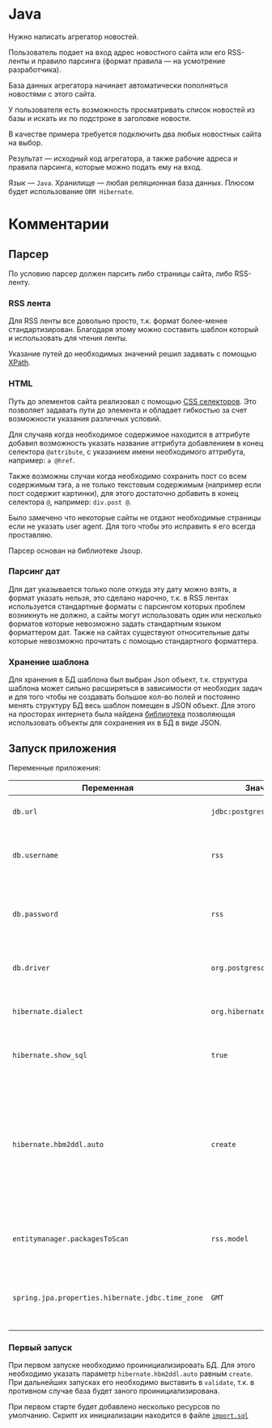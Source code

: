 # Java

Нужно написать агрегатор новостей.

Пользователь подает на вход адрес новостного сайта или его RSS-ленты и правило парсинга
(формат правила — на усмотрение разработчика).

База данных агрегатора начинает автоматически пополняться новостями с этого сайта.

У пользователя есть возможность просматривать список новостей из базы и искать их по подстроке в заголовке новости.

В качестве примера требуется подключить два любых новостных сайта на выбор.

Результат — исходный код агрегатора, а также рабочие адреса и правила парсинга, которые можно подать ему на вход.

Язык — `Java`. Хранилище — любая реляционная база данных. Плюсом будет использование `ORM Hibernate`.

# Комментарии

## Парсер

По условию парсер должен парсить либо страницы сайта, либо RSS-ленту.

### RSS лента

Для RSS ленты все довольно просто, т.к. формат более-менее стандартизирован.
Благодаря этому можно составить шаблон который и использовать для чтения ленты.

Указание путей до необходимых значений решил задавать с помощью [XPath](https://www.w3schools.com/xml/xpath_intro.asp).

### HTML

Путь до элементов сайта реализовал с помощью [CSS селекторов](https://www.w3schools.com/cssref/css_selectors.asp).
Это позволяет задавать пути до элемента и обладает гибкостью за счет возможности указания различных условий.

Для случаяв когда необходимое содержимое находится в аттрибуте добавил возможность указать название аттрибута добавлением в конец селектора `@attribute`, с указанием имени необходимого аттрибута, например: `a @href`.

Также возможны случаи когда необходимо сохранить пост со всем содержимым тэга, а не только текстовым содержимым (например если пост содержит картинки), для этого достаточно добавить в конец селектора `@`, например: `div.post @`.

Было замечено что некоторые сайты не отдают необходимые страницы если не указать user agent. Для того чтобы это исправить я его всегда проставляю.

Парсер основан на библиотеке Jsoup.

### Парсинг дат

Для дат указывается только поле откуда эту дату можно взять, а формат указать нельзя, это сделано нарочно,
т.к. в RSS лентах используется стандартные форматы с парсингом которых проблем возникнуть не должно, а сайты могут использовать один или несколько форматов которые невозможно задать стандартным языком форматтером дат.
Также на сайтах существуют относительные даты которые невозможно прочитать с помощью стандартного форматтера.

### Хранение шаблона

Для хранения в БД шаблона был выбран Json объект, т.к. структура шаблона может сильно расширяться в зависимости от необходих задач и для того чтобы не создавать большое кол-во полей и постоянно менять структуру БД весь шаблон помещен в JSON объект.
Для этого на просторах интернета была найдена [библиотека](https://github.com/vladmihalcea/hibernate-types) позволяющая использовать объекты для сохранения их в БД в виде JSON. 

## Запуск приложения

Переменные приложения:

|Переменная|Значение по умолчанию|Описание|
|---|---|---|
|`db.url`|`jdbc:postgresql://127.0.0.1:5432/rss`|URL для подключение к БД|
|`db.username`|`rss`|Имя пользователя для подключения к БД|
|`db.password`|`rss`|Пароль который необходимо использовать для подключения к БД|
|`db.driver`|`org.postgresql.Driver`|Класс драйвера который необходимо использовать|
|`hibernate.dialect`|`org.hibernate.dialect.PostgreSQL95Dialect`|Диалект который необходимо использовать|
|`hibernate.show_sql`|`true`|Показывать ли в консоле выполняемые запросы|
|`hibernate.hbm2ddl.auto`|`create`|Действие которое необходимо произвести с базой при запуске приложения, рекомендуемые значения `create` (инициализация БД) и `validate` (проверка структуры БД)|
|`entitymanager.packagesToScan`|`rss.model`|Пакет с моделями БД которые необходимо использовать|
|`spring.jpa.properties.hibernate.jdbc.time_zone`|`GMT`|Указание в каком часовом поясе необходимо хранить метки времени|

### Первый запуск

При первом запуске необходимо проинициализировать БД. Для этого необходимо указать параметр `hibernate.hbm2ddl.auto` равным `create`.
При дальнейших запусках его необходимо выставить в `validate`, т.к. в противном случае база будет заного проинициализирована.

При первом старте будет добавлено несколько ресурсов по умолчанию. Скрипт их инициализации находится в файле [`import.sql`](src/main/resources/import.sql)